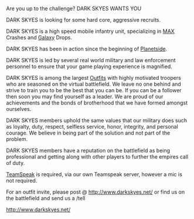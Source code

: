 Are you up to the challenge? DARK SKYES WANTS YOU

DARK SKYES is looking for some hard core, aggressive recruits.

DARK SKYES is a high speed mobile infantry unit, specializing in
[MAX](MAX "wikilink") Crashes and [Galaxy](Galaxy "wikilink") Drops.

DARK SKYES has been in action since the beginning of
[Planetside](Planetside "wikilink").

DARK SKYES is led by several real world military and law enforcement
personnel to ensure that your game playing experience is magnified.

DARK SKYES is among the largest [Outfits](Outfit "wikilink") with highly
motivated troopers who are seasoned on the virtual battlefield. We leave
no one behind and strive to train you to be the best that you can be. If
you can be a follower then soon you may find yourself as a leader. We
are proud of our achievements and the bonds of brotherhood that we have
formed amongst ourselves.

DARK SKYES members uphold the same values that our military does such as
loyalty, duty, respect, selfless service, honor, integrity, and personal
courage. We believe in being part of the solution and not part of the
problem.

DARK SKYES members have a reputation on the battlefield as being
professional and getting along with other players to further the empires
call of duty.

[TeamSpeak](TeamSpeak "wikilink") is required, via our own Teamspeak
server, however a mic is not required.

For an outfit invite, please post @ <http://www.darkskyes.net/> or find
us on the battlefield and send us a /tell

<http://www.darkskyes.net/>
